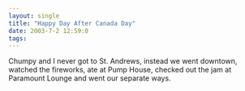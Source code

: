 ```yaml
---
layout: single
title: "Happy Day After Canada Day"
date: 2003-7-2 12:59:0
tags: 
---
```


Chumpy and I never got to St. Andrews, instead we went downtown, watched the fireworks, ate at Pump House, checked out the jam at Paramount Lounge and went our separate ways.

